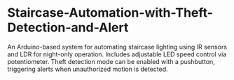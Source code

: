 # Staircase-Automation-with-Theft-Detection-and-Alert
An Arduino-based system for automating staircase lighting using IR sensors and LDR for night-only operation. Includes adjustable LED speed control via potentiometer. Theft detection mode can be enabled with a pushbutton, triggering alerts when unauthorized motion is detected.
